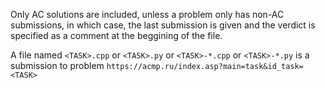 Only AC solutions are included, unless a problem only has non-AC submissions, in which case, the last submission is given and the verdict is specified as a comment at the beggining of the file.

A file named `<TASK>.cpp` or `<TASK>.py` or `<TASK>-*.cpp` or `<TASK>-*.py` is a submission to problem
`https://acmp.ru/index.asp?main=task&id_task=<TASK>`